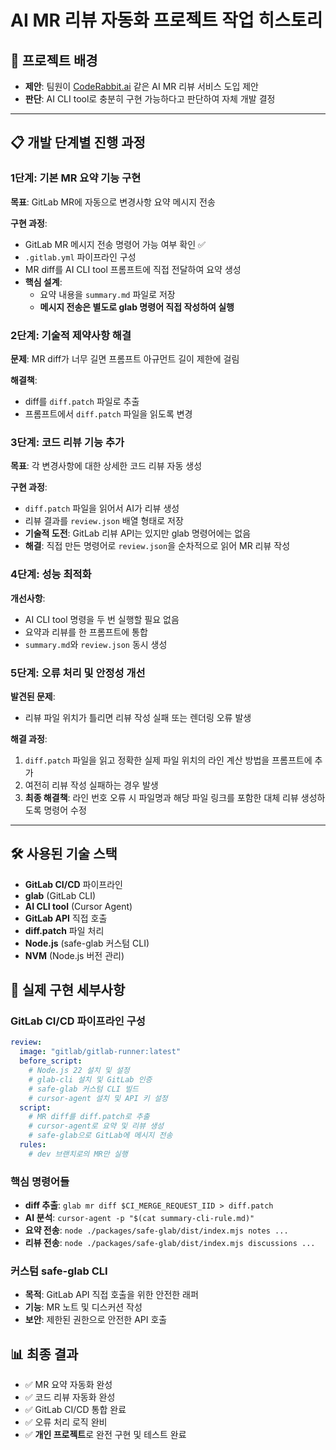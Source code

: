 # AI MR 리뷰 자동화 프로젝트 작업 히스토리

## 🎯 프로젝트 배경
- **제안**: 팀원이 [CodeRabbit.ai](https://www.coderabbit.ai/) 같은 AI MR 리뷰 서비스 도입 제안
- **판단**: AI CLI tool로 충분히 구현 가능하다고 판단하여 자체 개발 결정

---

## 📋 개발 단계별 진행 과정

### 1단계: 기본 MR 요약 기능 구현
**목표**: GitLab MR에 자동으로 변경사항 요약 메시지 전송

**구현 과정**:
- GitLab MR 메시지 전송 명령어 가능 여부 확인 ✅
- `.gitlab.yml` 파이프라인 구성
- MR diff를 AI CLI tool 프롬프트에 직접 전달하여 요약 생성
- **핵심 설계**: 
  - 요약 내용을 `summary.md` 파일로 저장
  - **메시지 전송은 별도로 glab 명령어 직접 작성하여 실행**

### 2단계: 기술적 제약사항 해결
**문제**: MR diff가 너무 길면 프롬프트 아규먼트 길이 제한에 걸림

**해결책**:
- diff를 `diff.patch` 파일로 추출
- 프롬프트에서 `diff.patch` 파일을 읽도록 변경

### 3단계: 코드 리뷰 기능 추가
**목표**: 각 변경사항에 대한 상세한 코드 리뷰 자동 생성

**구현 과정**:
- `diff.patch` 파일을 읽어서 AI가 리뷰 생성
- 리뷰 결과를 `review.json` 배열 형태로 저장
- **기술적 도전**: GitLab 리뷰 API는 있지만 glab 명령어에는 없음
- **해결**: 직접 만든 명령어로 `review.json`을 순차적으로 읽어 MR 리뷰 작성

### 4단계: 성능 최적화
**개선사항**: 
- AI CLI tool 명령을 두 번 실행할 필요 없음
- 요약과 리뷰를 한 프롬프트에 통합
- `summary.md`와 `review.json` 동시 생성

### 5단계: 오류 처리 및 안정성 개선
**발견된 문제**:
- 리뷰 파일 위치가 틀리면 리뷰 작성 실패 또는 렌더링 오류 발생

**해결 과정**:
1. `diff.patch` 파일을 읽고 정확한 실제 파일 위치의 라인 계산 방법을 프롬프트에 추가
2. 여전히 리뷰 작성 실패하는 경우 발생
3. **최종 해결책**: 라인 번호 오류 시 파일명과 해당 파일 링크를 포함한 대체 리뷰 생성하도록 명령어 수정

---

## 🛠️ 사용된 기술 스택
- **GitLab CI/CD** 파이프라인
- **glab** (GitLab CLI)
- **AI CLI tool** (Cursor Agent)
- **GitLab API** 직접 호출
- **diff.patch** 파일 처리
- **Node.js** (safe-glab 커스텀 CLI)
- **NVM** (Node.js 버전 관리)

## 🔧 실제 구현 세부사항

### GitLab CI/CD 파이프라인 구성
```yaml
review:
  image: "gitlab/gitlab-runner:latest"
  before_script:
    # Node.js 22 설치 및 설정
    # glab-cli 설치 및 GitLab 인증
    # safe-glab 커스텀 CLI 빌드
    # cursor-agent 설치 및 API 키 설정
  script:
    # MR diff를 diff.patch로 추출
    # cursor-agent로 요약 및 리뷰 생성
    # safe-glab으로 GitLab에 메시지 전송
  rules:
    # dev 브랜치로의 MR만 실행
```

### 핵심 명령어들
- **diff 추출**: `glab mr diff $CI_MERGE_REQUEST_IID > diff.patch`
- **AI 분석**: `cursor-agent -p "$(cat summary-cli-rule.md)"`
- **요약 전송**: `node ./packages/safe-glab/dist/index.mjs notes ...`
- **리뷰 전송**: `node ./packages/safe-glab/dist/index.mjs discussions ...`

### 커스텀 safe-glab CLI
- **목적**: GitLab API 직접 호출을 위한 안전한 래퍼
- **기능**: MR 노트 및 디스커션 작성
- **보안**: 제한된 권한으로 안전한 API 호출

## 📊 최종 결과
- ✅ MR 요약 자동화 완성
- ✅ 코드 리뷰 자동화 완성  
- ✅ GitLab CI/CD 통합 완료
- ✅ 오류 처리 로직 완비
- ✅ **개인 프로젝트**로 완전 구현 및 테스트 완료 